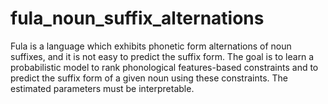 # fula_noun_suffix_alternations
Fula  is  a  language  which  exhibits  phonetic  form  alternations  of  noun  suffixes,  and  it  is  not  easy  to predict the suffix form.  The goal is to learn a probabilistic model to rank phonological features-based constraints  and to predict the suffix form of a given noun using these constraints. The estimated parameters must be interpretable. 
